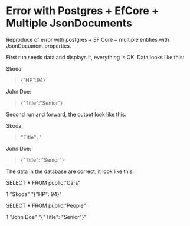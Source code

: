 # Error with Postgres + EfCore + Multiple JsonDocuments

Reproduce of error with postgres + EF Core + multiple entities with JsonDocument properties.

First run seeds data and displays it, everything is OK. Data looks like this:

Skoda:
 > {"HP":94}
 
John Doe:
 > {"Title":"Senior"}

Second run and forward, the output look like this:

Skoda:
 > "Title": "
 
John Doe:
 > {"Title": "Senior"}

The data in the database are correct, it look like this:

SELECT * FROM public."Cars"

1	"Skoda"	"{"HP": 94}"


SELECT * FROM public."People"

1	"John Doe"	"{"Title": "Senior"}"

